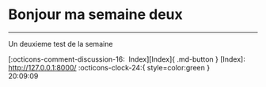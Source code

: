 <!---ID: note-17072023-200909--->
# __Bonjour ma semaine deux__
----
Un deuxieme test de la semaine

[:octicons-comment-discussion-16:&nbsp; Index][Index]{ .md-button }
[Index]: http://127.0.0.1:8000/
:octicons-clock-24:{ style=color:green }  
20:09:09  
